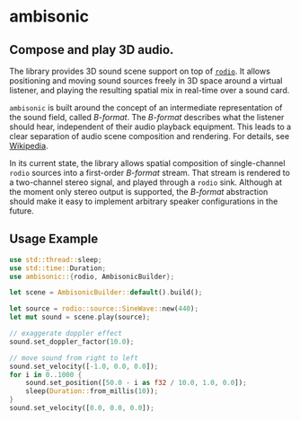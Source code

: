# ambisonic

## Compose and play 3D audio.

The library provides 3D sound scene support on top of [`rodio`](https://crates.io/crates/rodio).
It allows positioning and moving sound sources freely in 3D space around a virtual listener,
and playing the resulting spatial mix in real-time over a sound card.

`ambisonic` is built around the concept of an intermediate representation of the sound field,
called *B-format*. The *B-format* describes what the listener should hear, independent of
their audio playback equipment. This leads to a clear separation of audio scene composition and
rendering. For details, see [Wikipedia](https://en.wikipedia.org/wiki/Ambisonics).

In its current state, the library allows spatial composition of single-channel `rodio` sources
into a first-order *B-format* stream. That stream is rendered to a two-channel stereo signal,
and played through a `rodio` sink. Although at the moment only stereo output is supported, the
*B-format* abstraction should make it easy to implement arbitrary speaker configurations in the
future.

## Usage Example

```rust
use std::thread::sleep;
use std::time::Duration;
use ambisonic::{rodio, AmbisonicBuilder};

let scene = AmbisonicBuilder::default().build();

let source = rodio::source::SineWave::new(440);
let mut sound = scene.play(source);

// exaggerate doppler effect
sound.set_doppler_factor(10.0);

// move sound from right to left
sound.set_velocity([-1.0, 0.0, 0.0]);
for i in 0..1000 {
    sound.set_position([50.0 - i as f32 / 10.0, 1.0, 0.0]);
    sleep(Duration::from_millis(10));
}
sound.set_velocity([0.0, 0.0, 0.0]);
```
